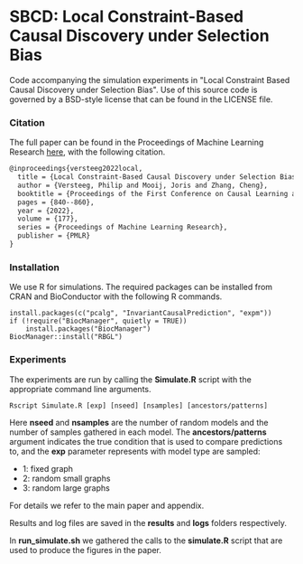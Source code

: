 # SBCD: Local Constraint-Based Causal Discovery under Selection Bias

Code accompanying the simulation experiments in "Local Constraint Based Causal Discovery under Selection Bias". Use of this source code is governed by a BSD-style license that can be found in the LICENSE file.
### Citation

The full paper can be found in the Proceedings of Machine Learning Research [here](https://proceedings.mlr.press/v177/versteeg22a.html), with the following citation.
```latex
@inproceedings{versteeg2022local,
  title = {Local Constraint-Based Causal Discovery under Selection Bias},
  author = {Versteeg, Philip and Mooij, Joris and Zhang, Cheng},
  booktitle = {Proceedings of the First Conference on Causal Learning and Reasoning},
  pages = {840--860},
  year = {2022},
  volume = {177},
  series = {Proceedings of Machine Learning Research},
  publisher = {PMLR}
}
```
### Installation

We use R for simulations. The required packages can be installed from CRAN and BioConductor with the following R commands.
```{r}
install.packages(c("pcalg", "InvariantCausalPrediction", "expm"))
if (!require("BiocManager", quietly = TRUE))
    install.packages("BiocManager")
BiocManager::install("RBGL")
```

### Experiments

The experiments are run by calling the **Simulate.R** script with the appropriate command line arguments.
```shell script
Rscript Simulate.R [exp] [nseed] [nsamples] [ancestors/patterns]
```
Here **nseed** and **nsamples** are the number of random models and the number of samples gathered in each model. The **ancestors/patterns** argument indicates the true condition that is used to compare predictions to, and the **exp** parameter represents with model type are sampled: 
- 1: fixed graph
- 2: random small graphs
- 3: random large graphs

For details we refer to the main paper and appendix.

Results and log files are saved in the **results** and **logs** folders respectively. 

In **run_simulate.sh** we gathered the calls to the **simulate.R** script that are used to produce the figures in the paper.
